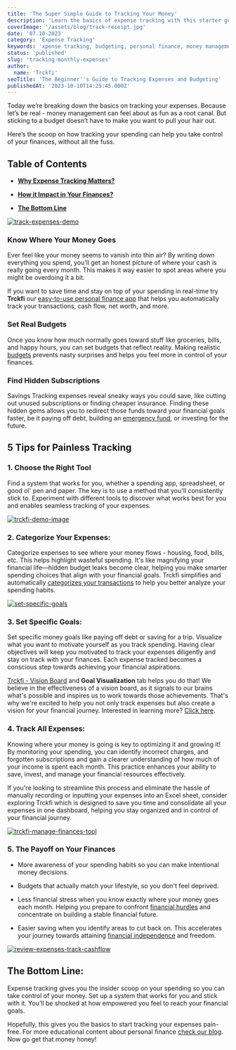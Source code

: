 ```yaml
---
title: 'The Super Simple Guide to Tracking Your Money'
description: 'Learn the basics of expense tracking with this starter guide. Find easy tips to monitor spending and optimize it to fit your life, and taking control of finances.'
coverImage: '/assets/blog/track-receipt.jpg'
date: '07.10-2023'
category: 'Expense Tracking'
keywords: 'xpense tracking, budgeting, personal finance, money management, spending habits, financial goals'
status: 'published'
slug: 'tracking-monthly-expenses'
author:
  name: 'Trckfi'
seoTitle: 'The Beginner''s Guide to Tracking Expenses and Budgeting'
publishedAt: '2023-10-10T14:25:45.000Z'
---
```


Today we’re breaking down the basics on tracking your expenses. Because let’s be real - money management can feel about as fun as a root canal. But sticking to a budget doesn’t have to make you want to pull your hair out.

Here’s the scoop on how tracking your spending can help you take control of your finances, without all the fuss.

## Table of Contents

- [**Why Expense Tracking Matters?**](#expense-matters)

- [**How it Impact in Your Finances?**](#impact)

- [**The Bottom Line**](#conclusion)

[![track-expenses-demo](/images/home--8--YyNj.png)](/pricing)

### Know Where Your Money Goes

Ever feel like your money seems to vanish into thin air? By writing down everything you spend, you’ll get an honest picture of where your cash is really going every month. This makes it way easier to spot areas where you might be overdoing it a bit.

If you want to save time and stay on top of your spending in real-time try **Trckfi** our [easy-to-use personal finance app](/) that helps you automatically track your transactions, cash flow, net worth, and more.

### Set Real Budgets

Once you know how much normally goes toward stuff like groceries, bills, and happy hours, you can set budgets that reflect reality. Making realistic [budgets](/blog/budgeting-made-easy) prevents nasty surprises and helps you feel more in control of your finances.

### Find Hidden Subscriptions

Savings Tracking expenses reveal sneaky ways you could save, like cutting out unused subscriptions or finding cheaper insurance. Finding these hidden gems allows you to redirect those funds toward your financial goals faster, be it paying off debt, building an [emergency fund](/blog/building-an-emergency-fund), or investing for the future.

## 5 Tips for Painless Tracking

### 1\. Choose the Right Tool

Find a system that works for you, whether a spending app, spreadsheet, or good ol' pen and paper. The key is to use a method that you'll consistently stick to. Experiment with different tools to discover what works best for you and enables seamless tracking of your expenses.

[![trckfi-demo-image](/assets/blog/trckfi-demo.png)](/)

### 2\. Categorize Your Expenses:

Categorize expenses to see where your money flows - housing, food, bills, etc. This helps highlight wasteful spending. It's like magnifying your financial life—hidden budget leaks become clear, helping you make smarter spending choices that align with your financial goals. Trckfi simplifies and automatically [categorizes your transactions](/pricing) to help you better analyze your spending habits.

[![set-specific-goals](/images/home--14--IyOT.png)](/pricing)

### 3\. Set Specific Goals:

Set specific money goals like paying off debt or saving for a trip. Visualize what you want to motivate yourself as you track spending. Having clear objectives will keep you motivated to track your expenses diligently and stay on track with your finances. Each expense tracked becomes a conscious step towards achieving your financial aspirations.

[Trckfi - Vision Board](/pricing) and **Goal Visualization** tab helps you do that! We believe in the effectiveness of a vision board, as it signals to our brains what's possible and inspires us to work towards those achievements. That's why we're excited to help you not only track expenses but also create a vision for your financial journey. Interested in learning more? [Click here](/pricing).

### 4\. Track All Expenses:

Knowing where your money is going is key to optimizing it and growing it! By monitoring your spending, you can identify incorrect charges, and forgotten subscriptions and gain a clearer understanding of how much of your income is spent each month. This practice enhances your ability to save, invest, and manage your financial resources effectively.

If you're looking to streamline this process and eliminate the hassle of manually recording or inputting your expenses into an Excel sheet, consider exploring Trckfi which is designed to save you time and consolidate all your expenses in one dashboard, helping you stay organized and in control of your financial journey.

[![trckfi-manage-finances-tool](/images/home--1--c3OD.png)](/pricing)

### 5\. The Payoff on Your Finances

- More awareness of your spending habits so you can make intentional money decisions.

- Budgets that actually match your lifestyle, so you don't feel deprived.

- Less financial stress when you know exactly where your money goes each month. Helping you prepare to confront [financial hurdles](/blog/building-an-emergency-fund) and concentrate on building a stable financial future.

- Easier saving when you identify areas to cut back on. This accelerates your journey towards attaining [financial independence](/blog/achieve-financial-independence-guide-to-freedom) and freedom.

[![review-expenses-track-cashflow](/images/home--11--g3OD.png)](/pricing)

## The Bottom Line:

Expense tracking gives you the insider scoop on your spending so you can take control of your money. Set up a system that works for you and stick with it. You’ll be shocked at how empowered you feel to reach your financial goals.

Hopefully, this gives you the basics to start tracking your expenses pain-free. For more educational content about personal finance [check our blog](/blog). Now go get that money honey!

